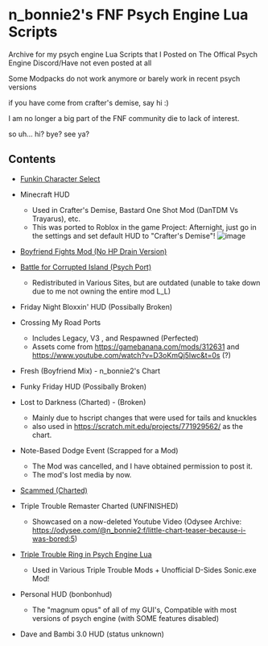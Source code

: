# n_bonnie2's FNF Psych Engine Lua Scripts 

Archive for my psych engine Lua Scripts that I
Posted on The Offical Psych Engine Discord/Have not even posted at all

Some Modpacks do not work anymore or barely work in recent psych versions

if you have come from crafter's demise, say hi :)

I am no longer a big part of the FNF community die to lack of interest.

so uh... hi? bye? see ya?

## Contents
- [Funkin Character Select](https://gamebanana.com/mods/431772)
- Minecraft HUD
  - Used in Crafter's Demise, Bastard One Shot Mod (DanTDM Vs Trayarus), etc.
  - This was ported to Roblox in the game Project: Afternight, just go in the settings and set default HUD to "Crafter's Demise"!
  ![image](https://github.com/user-attachments/assets/4ba41485-6f79-4c9a-afa0-61f52ad3d2da)

- [Boyfriend Fights Mod (No HP Drain Version)](https://gamebanana.com/mods/390960)
- [Battle for Corrupted Island (Psych Port)](https://gamebanana.com/mods/416384)
  - Redistributed in Various Sites, but are outdated (unable to take down due to me not owning the entire mod L_L)
- Friday Night Bloxxin' HUD (Possibally Broken)
- Crossing My Road Ports
  - Includes Legacy, V3 , and Respawned (Perfected)
  - Assets come from https://gamebanana.com/mods/312631 and https://www.youtube.com/watch?v=D3oKmQj5lwc&t=0s (?)
- Fresh (Boyfriend Mix) - n_bonnie2's Chart
- Funky Friday HUD (Possibally Broken)
- Lost to Darkness (Charted) - (Broken)
  - Mainly due to hscript changes that were used for tails and knuckles
  - also used in https://scratch.mit.edu/projects/771929562/ as the chart.
- Note-Based Dodge Event (Scrapped for a Mod)
  - The Mod was cancelled, and I have obtained permission to post it.
  - The mod's lost media by now.
- [Scammed (Charted)](https://gamebanana.com/mods/413664)
- Triple Trouble Remaster Charted (UNFINISHED)
  - Showcased on a now-deleted Youtube Video (Odysee Archive: https://odysee.com/@n_bonnie2:f/little-chart-teaser-because-i-was-bored:5)
- [Triple Trouble Ring in Psych Engine Lua](https://gamebanana.com/mods/402437)
  - Used in Various Triple Trouble Mods + Unofficial D-Sides Sonic.exe Mod!
- Personal HUD (bonbonhud)
  - The "magnum opus" of all of my GUI's, Compatible with most versions of psych engine (with SOME features disabled)
- Dave and Bambi 3.0 HUD (status unknown)
